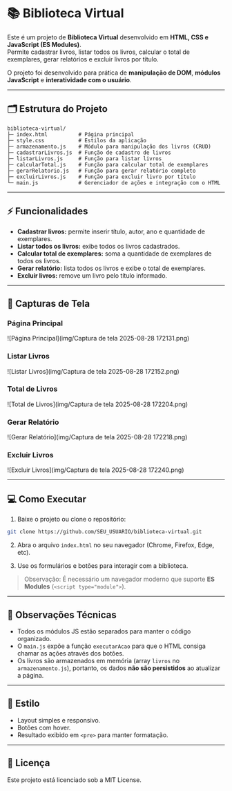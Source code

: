 # 📚 Biblioteca Virtual

Este é um projeto de **Biblioteca Virtual** desenvolvido em **HTML, CSS e JavaScript (ES Modules)**.  
Permite cadastrar livros, listar todos os livros, calcular o total de exemplares, gerar relatórios e excluir livros por título.  

O projeto foi desenvolvido para prática de **manipulação de DOM**, **módulos JavaScript** e **interatividade com o usuário**.

---

## 🗂 Estrutura do Projeto

```
biblioteca-virtual/
├─ index.html          # Página principal
├─ style.css           # Estilos da aplicação
├─ armazenamento.js    # Módulo para manipulação dos livros (CRUD)
├─ cadastrarLivros.js  # Função de cadastro de livros
├─ listarLivros.js     # Função para listar livros
├─ calcularTotal.js    # Função para calcular total de exemplares
├─ gerarRelatorio.js   # Função para gerar relatório completo
├─ excluirLivros.js    # Função para excluir livro por título
└─ main.js             # Gerenciador de ações e integração com o HTML
```

---

## ⚡ Funcionalidades

- **Cadastrar livros:** permite inserir título, autor, ano e quantidade de exemplares.
- **Listar todos os livros:** exibe todos os livros cadastrados.
- **Calcular total de exemplares:** soma a quantidade de exemplares de todos os livros.
- **Gerar relatório:** lista todos os livros e exibe o total de exemplares.
- **Excluir livros:** remove um livro pelo título informado.

---

## 📸 Capturas de Tela

### Página Principal
![Página Principal](img/Captura de tela 2025-08-28 172131.png)

### Listar Livros
![Listar Livros](img/Captura de tela 2025-08-28 172152.png)

### Total de Livros
![Total de Livros](img/Captura de tela 2025-08-28 172204.png)

### Gerar Relatório
![Gerar Relatório](img/Captura de tela 2025-08-28 172218.png)

### Excluir Livros
![Excluir Livros](img/Captura de tela 2025-08-28 172240.png)

---

## 💻 Como Executar

1. Baixe o projeto ou clone o repositório:

```bash
git clone https://github.com/SEU_USUARIO/biblioteca-virtual.git
```

2. Abra o arquivo `index.html` no seu navegador (Chrome, Firefox, Edge, etc).

3. Use os formulários e botões para interagir com a biblioteca.

> Observação: É necessário um navegador moderno que suporte **ES Modules** (`<script type="module">`).

---

## 📌 Observações Técnicas

- Todos os módulos JS estão separados para manter o código organizado.
- O `main.js` expõe a função `executarAcao` para que o HTML consiga chamar as ações através dos botões.
- Os livros são armazenados em memória (array `livros` no `armazenamento.js`), portanto, os dados **não são persistidos** ao atualizar a página.

---

## 🎨 Estilo

- Layout simples e responsivo.
- Botões com hover.
- Resultado exibido em `<pre>` para manter formatação.

---

## 📝 Licença

Este projeto está licenciado sob a MIT License.
